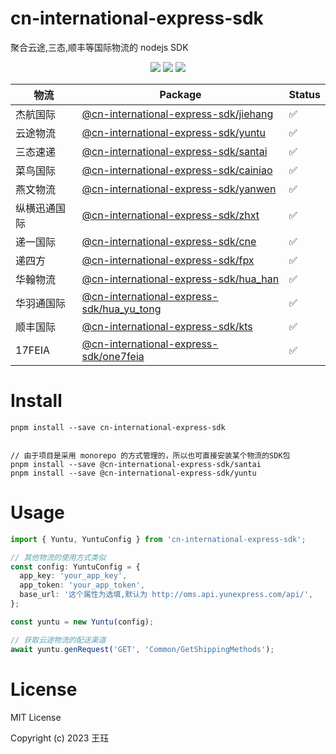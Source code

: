 # cn-international-express-sdk

聚合云途,三态,顺丰等国际物流的 nodejs SDK

<p align="center">
    <a href="https://npmcharts.com/compare/cn-international-express-sdk?minimal=true" rel="nofollow"><img src="https://img.shields.io/npm/dm/cn-international-express-sdk.svg" style="max-width:100%;"></a>
    <a href="https://www.npmjs.com/package/cn-international-express-sdk" rel="nofollow"><img src="https://img.shields.io/npm/v/cn-international-express-sdk.svg" style="max-width:100%;"></a>
    <a href="https://www.npmjs.com/package/cn-international-express-sdk" rel="nofollow"><img src="https://img.shields.io/npm/l/cn-international-express-sdk.svg?style=flat" style="max-width:100%;"></a>
</p>

| 物流         | Package                                                             | Status |
| ------------ | ------------------------------------------------------------------- | ------ |
| 杰航国际     | [@cn-international-express-sdk/jiehang](./packages/jiehang)         | ✅     |
| 云途物流     | [@cn-international-express-sdk/yuntu](./packages/yuntu)             | ✅     |
| 三态速递     | [@cn-international-express-sdk/santai](./packages/santai)           | ✅     |
| 菜鸟国际     | [@cn-international-express-sdk/cainiao](./packages/cainiao)         | ✅     |
| 燕文物流     | [@cn-international-express-sdk/yanwen](./packages/yanwen)           | ✅     |
| 纵横迅通国际 | [@cn-international-express-sdk/zhxt](./packages/zhxt)               | ✅     |
| 递一国际     | [@cn-international-express-sdk/cne](./packages/cne)                 | ✅     |
| 递四方       | [@cn-international-express-sdk/fpx](./packages/fpx)                 | ✅     |
| 华翰物流     | [@cn-international-express-sdk/hua_han](./packages/hua_han)         | ✅     |
| 华羽通国际   | [@cn-international-express-sdk/hua_yu_tong](./packages/hua_yu_tong) | ✅     |
| 顺丰国际     | [@cn-international-express-sdk/kts](./packages/kts)                 | ✅     |
| 17FEIA       | [@cn-international-express-sdk/one7feia](./packages/one7feia)       | ✅     |

# Install

```shell
pnpm install --save cn-international-express-sdk


// 由于项目是采用 monorepo 的方式管理的，所以也可直接安装某个物流的SDK包
pnpm install --save @cn-international-express-sdk/santai
pnpm install --save @cn-international-express-sdk/yuntu
```

# Usage

```typescript
import { Yuntu, YuntuConfig } from 'cn-international-express-sdk';

// 其他物流的使用方式类似
const config: YuntuConfig = {
  app_key: 'your_app_key',
  app_token: 'your_app_token',
  base_url: '这个属性为选填,默认为 http://oms.api.yunexpress.com/api/',
};

const yuntu = new Yuntu(config);

// 获取云途物流的配送渠道
await yuntu.genRequest('GET', 'Common/GetShippingMethods');
```

# License

MIT License

Copyright (c) 2023 王珏
